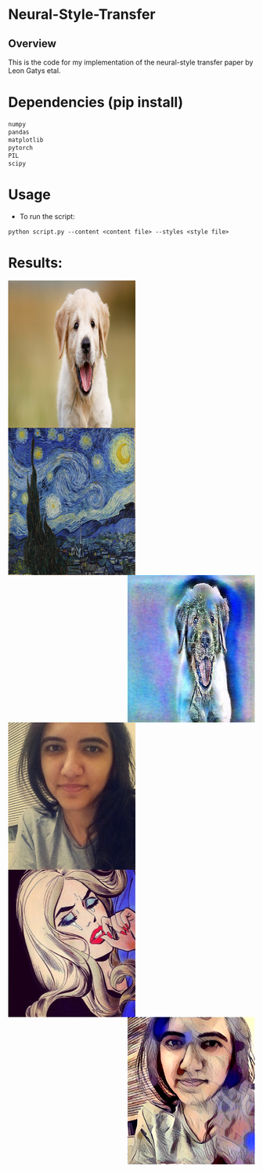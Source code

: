 # Neural-Style-Transfer


## Overview

This is the code for my implementation of the neural-style transfer paper by Leon Gatys etal.


# Dependencies (pip install)

```
numpy
pandas
matplotlib
pytorch
PIL
scipy
```

# Usage

- To run the script:
```
python script.py --content <content file> --styles <style file>
```

# Results:

<p>
  <img width="260" height="300" src="https://github.com/ddhaval04/neural-style-transfer/raw/master/content/dog.jpg" align="left">
  <img width="260" height="300" src="https://github.com/ddhaval04/neural-style-transfer/raw/master/style/starry-night.jpg" align="center">
  <img width="260" height="300" src="https://github.com/ddhaval04/neural-style-transfer/raw/master/results/6.jpg" align="right">
</p>

<p>
  <img width="260" height="300" src="https://github.com/ddhaval04/neural-style-transfer/raw/master/content/bitch.jpg" align="left">
  <img width="260" height="300" src="https://github.com/ddhaval04/neural-style-transfer/raw/master/style/tears.jpg" align="center">
  <img width="260" height="300" src="https://github.com/ddhaval04/neural-style-transfer/raw/master/results/b-output.png" align="right">
</p>
